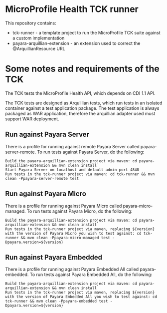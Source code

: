 # MicroProfile Health TCK runner

This repository contains:
 
 - tck-runner - a template project to run the MicroProfile TCK suite against a custom implementation
 - payara-arquillian-extension - an extension used to correct the @ArquillianResource URL

# Some notes and requirements of the TCK

The TCK tests the MicroProfile Health API, which depends on CDI 1.1 API.

The TCK tests are designed as Arquillian tests, which run tests in an isolated container against a test application package. The test application is always packaged as WAR application, therefore the arquillian adapter used must support WAR deployment.

## Run against Payara Server

There is a profile for running against remote Payara Server called payara-server-remote. To run tests against Payara Server, do the following:
    
    Build the payara-arquillian-extension project via maven: cd payara-arquillian-extension && mvn clean install
    Start Payara Server on localhost and default admin port 4848
    Run tests in the tck-runner project via maven: cd tck-runner && mvn clean -Ppayara-server-remote test


## Run against Payara Micro

There is a profile for running against Payara Micro called payara-micro-managed. To run tests against Payara Micro, do the following:

    Build the payara-arquillian-extension project via maven: cd payara-arquillian-extension && mvn clean install
    Run tests in the tck-runner project via maven, replacing ${version} with the version of Payara Micro you wish to test against: cd tck-runner && mvn clean -Ppayara-micro-managed test -Dpayara.version=${version}

## Run against Payara Embedded

There is a profile for running against Payara Embedded All called payara-embedded. To run tests against Payara Embedded All, do the following:

    Build the payara-arquillian-extension project via maven: cd payara-arquillian-extension && mvn clean install
    Run tests in the tck-runner project via maven, replacing ${version} with the version of Payara Embedded All you wish to test against: cd tck-runner && mvn clean -Ppayara-embedded test -Dpayara.version=${version}
